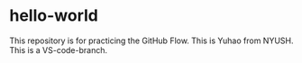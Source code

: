# hello-world
This repository is for practicing the GitHub Flow.
This is Yuhao from NYUSH.
This is a VS-code-branch.